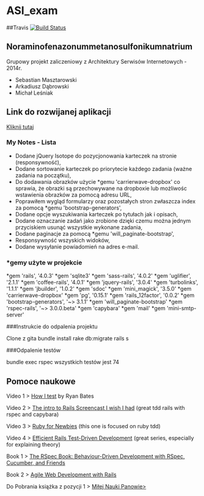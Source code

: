 ﻿ASI_exam
========
##Travis
[![Build Status](https://travis-ci.org/Bllade/ASI_exam.svg?branch=master)](https://travis-ci.org/Bllade/ASI_exam)

## Noraminofenazonummetanosulfonikumnatrium

Grupowy projekt zaliczeniowy z Architektury Serwisów Internetowych - 2014r.

* Sebastian Masztarowski
* Arkadiusz Dąbrowski
* Michał Leśniak

## Link do rozwijanej aplikacji
<a href="https://github.com/mlesniak91/my_notes/blob/master/Readme.md"> Kliknij tutaj </a>
### My Notes - Lista

* Dodane jQuery Isotope do pozycjonowania karteczek na stronie (responsywność),
* Dodane sortowanie karteczek po priorytecie każdego zadania (ważne zadania na początku),
* Do dodawania obrazków użycie *gemu 'carrierwave-dropbox' co sprawia, że obrazki są przechowywane na dropboxie lub możliwośc wstawienia obrazków za pomocą adresu URL, 
* Poprawiłem wygląd formularzy oraz pozostałych stron zwłaszcza index za pomocą *gemu 'bootstrap-generators',
* Dodane opcje wyszukiwania karteczek po tytułach jak i opisach,
* Dodane oznaczanie zadań jako zrobione dzięki czemu można jednym przyciskiem usunąć wszystkie wykonane zadania,
* Dodane paginacje za pomocą *gemu 'will_paginate-bootstrap',
* Responsywność wszyskich widoków,
* Dodane wysyłanie powiadomień na adres e-mail.

### *gemy użyte w projekcie

*gem 'rails', '4.0.3'
*gem 'sqlite3'
*gem 'sass-rails', '4.0.2'
*gem 'uglifier', '2.1.1'
*gem 'coffee-rails', '4.0.1'
*gem 'jquery-rails', '3.0.4'
*gem 'turbolinks', '1.1.1'
*gem 'jbuilder', '1.0.2'
*gem 'sdoc'
*gem 'mini_magick', '3.5.0'
*gem 'carrierwave-dropbox'
*gem 'pg', '0.15.1'
*gem 'rails_12factor', '0.0.2'
*gem 'bootstrap-generators', '~> 3.1.1'
*gem 'will_paginate-bootstrap'
*gem 'rspec-rails', '~> 3.0.0.beta'
*gem 'capybara'
*gem 'mail'
*gem 'mini-smtp-server'

###Instrukcie do odpalenia projektu

Clone z gita
bundle install
rake db:migrate
rails s

###Odpalenie testów

bundle exec rspec
wszystkich testów jest 74  

<h2> Pomoce naukowe </h2>
<p>Video 1 > <a href="http://railscasts.com/episodes/275-how-i-test">How I test</a> by Ryan Bates</p>
<p>Video 2 > <a href="http://www.youtube.com/watch?v=cMcEgOPza8A">The intro to Rails Screencast I wish I had</a>  (great tdd rails with rspec and capybara)</p>
<p>Video 3 > <a href="http://www.youtube.com/watch?v=JhR9Ib1Ylb8&amp;feature=relmfu">Ruby for Newbies</a> (this one is focused on ruby tdd)</p>
<p>Video 4 > <a href="http://www.rubyfocus.biz/class_video/2010/07/19/rails_tdd_class_1.html">Efficient Rails Test-Driven Development</a> (great series, especially for explaining theory)</p>
<p>Book 1 > <a href="http://pragprog.com/book/achbd/the-rspec-book">The RSpec Book: Behaviour-Driven Development with RSpec, Cucumber, and Friends</a></p>
<p>Book 2 > <a href="http://pragprog.com/book/rails4/agile-web-development-with-rails">Agile Web Development with Rails</a></p>
<p> Do Pobrania książka z pozycji 1 > <a href="https://www.dropbox.com/s/cufbxgbricc24bv/the_rspec_book.pdf"> Miłej Nauki Panowie></a></p>
